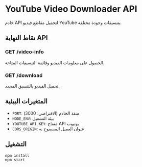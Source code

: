 # YouTube Video Downloader API

خادم API لتحميل مقاطع فيديو YouTube بتنسيقات وجودة مختلفة.

## نقاط النهاية API

### GET /video-info
الحصول على معلومات الفيديو وقائمة التنسيقات المتاحة.

### GET /download
تحميل الفيديو بالتنسيق المحدد.

## المتغيرات البيئية
- `PORT`: منفذ الخادم (الافتراضي: 3000)
- `NODE_ENV`: بيئة التشغيل
- `YOUTUBE_API_KEY`: مفتاح API يوتيوب
- `CORS_ORIGIN`: عنوان العميل المسموح به

## التشغيل
```bash
npm install
npm start
``` 